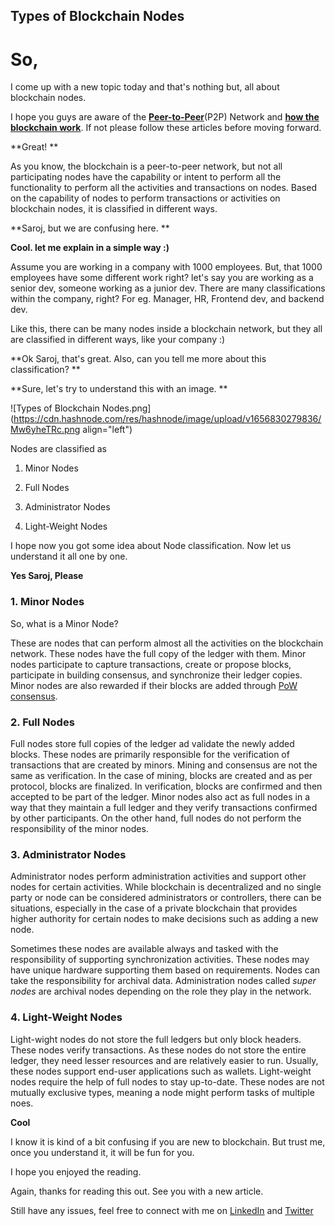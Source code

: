 ## Types of Blockchain Nodes

# So, 

I come up with a new topic today and that's nothing but, all about blockchain nodes. 

I hope you guys are aware of the [**Peer-to-Peer**](https://medium.com/coinmonks/what-is-a-peer-to-peer-p2p-network-in-blockchain-3fe4417dfba2)(P2P) Network and [**how the blockchain work**](https://medium.com/coinmonks/how-does-the-blockchain-work-febb672b59ae). If not please follow these articles before moving forward. 

**Great! **

As you know, the blockchain is a peer-to-peer network, but not all participating nodes have the capability or intent to perform all the functionality to perform all the activities and transactions on nodes.  Based on the capability of nodes to perform transactions or activities on blockchain nodes, it is classified in different ways. 

**Saroj, but we are confusing here. **

**Cool. let me explain in a simple way :)**

Assume you are working in a company with 1000 employees. But, that 1000 employees have some different work right? let's say you are working as a senior dev, someone working as a junior dev. There are many classifications within the company, right? For eg. Manager, HR, Frontend dev, and backend dev. 

Like this, there can be many nodes inside a blockchain network, but they all are classified in different ways, like your company :)

**Ok Saroj, that's great. Also, can you tell me more about this classification? **

**Sure, let's try to understand this with an image. **


![Types of Blockchain Nodes.png](https://cdn.hashnode.com/res/hashnode/image/upload/v1656830279836/Mw6yheTRc.png align="left")

Nodes are classified as 

1. Minor Nodes

2. Full Nodes

3. Administrator Nodes

4. Light-Weight Nodes


I hope now you got some idea about Node classification. Now let us understand it all one by one. 

**Yes Saroj, Please** 

### 1. Minor Nodes

So, what is a Minor Node? 

These are nodes that can perform almost all the activities on the blockchain network. These nodes have the full copy of the ledger with them. Minor nodes participate to capture transactions, create or propose blocks, participate in building consensus, and synchronize their ledger copies. Minor nodes are also rewarded if their blocks are added through [PoW consensus](https://www.investopedia.com/terms/p/proof-work.asp#:~:text=Key%20Takeaways,transactions%20and%20mining%20new%20tokens.). 

### 2. Full Nodes

Full nodes store full copies of the ledger ad validate the newly added blocks. These nodes are primarily responsible for the verification of transactions that are created by minors. Mining and consensus are not the same as verification. In the case of mining, blocks are created and as per protocol, blocks are finalized. In verification, blocks are confirmed and then accepted to be part of the ledger. Minor nodes also act as full nodes in a way that they maintain a full ledger and they verify transactions confirmed by other participants. On the other hand, full nodes do not perform the responsibility of the minor nodes. 

### 3. Administrator Nodes

Administrator nodes perform administration activities and support other nodes for certain activities. While blockchain is decentralized and no single party or node can be considered administrators or controllers, there can be situations, especially in the case of a private blockchain that provides higher authority for certain nodes to make decisions such as adding a new node. 

Sometimes these nodes are available always and tasked with the responsibility of supporting synchronization activities. These nodes may have unique hardware supporting them based on requirements. Nodes can take the responsibility for archival data. Administration nodes called *super nodes* are archival nodes depending on the role they play in the network. 

### 4. Light-Weight Nodes

Light-wight nodes do not store the full ledgers but only block headers. These nodes verify transactions. As these nodes do not store the entire ledger, they need lesser resources and are relatively easier to run. Usually, these nodes support end-user applications such as wallets. Light-weight nodes require the help of full nodes to stay up-to-date. These nodes are not mutually exclusive types, meaning a node might perform tasks of multiple noes.


**Cool**

I know it is kind of a bit confusing if you are new to blockchain. But trust me, once you understand it, it will be fun for you.

I hope you enjoyed the reading. 

Again, thanks for reading this out. See you with a new article.

Still have any issues, feel free to connect with me on [LinkedIn](https://www.linkedin.com/in/sarojvrc/) and [Twitter](https://twitter.com/iamsarojb)